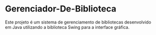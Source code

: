 # Gerenciador-De-Biblioteca
 Este projeto é um sistema de gerenciamento de bibliotecas desenvolvido em Java utilizando a biblioteca Swing para a interface gráfica.
